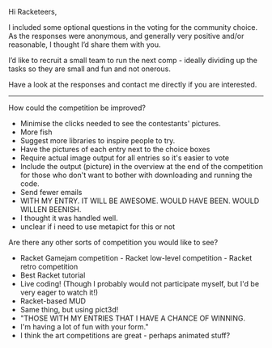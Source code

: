 Hi Racketeers,

I included some optional questions in the voting for the community choice. 
As the responses were anonymous, and generally very positive and/or reasonable, I thought I’d share them with you.

I’d like to recruit a small team to run the next comp - ideally dividing up the tasks so they are small and fun and not onerous.

Have a look at the responses and contact me directly if you are interested.

****

How could the competition be improved?
 * Minimise the clicks needed to see the contestants' pictures.
 * More fish
 * Suggest more libraries to inspire people to try.
 * Have the pictures of each entry next to the choice boxes
 * Require actual image output for all entries so it's easier to vote
 * Include the output (picture) in the overview at the end of the competition for those who don't want to bother with downloading and running the code.
 * Send fewer emails
 * WITH MY ENTRY. IT WILL BE AWESOME. WOULD HAVE BEEN. WOULD WILLEN BEENISH.
 * I thought it was handled well.
 * unclear if i need to use metapict for this or not
 
Are there any other sorts of competition you would like to see?
 * Racket Gamejam competition - Racket low-level competition - Racket retro competition
 * Best Racket tutorial
 * Live coding! (Though I probably would not participate myself, but I'd be very eager to watch it!)
 * Racket-based MUD
 * Same thing, but using pict3d!
 * "THOSE WITH MY ENTRIES THAT I HAVE  A CHANCE OF WINNING. 
 * I'm having a lot of fun with your form."
 * I think the art competitions are great - perhaps animated stuff?
